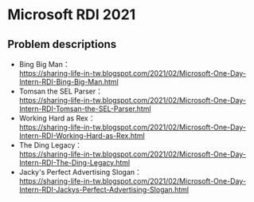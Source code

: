 # Microsoft RDI 2021

## Problem descriptions

- Bing Big Man：<br>
https://sharing-life-in-tw.blogspot.com/2021/02/Microsoft-One-Day-Intern-RDI-Bing-Big-Man.html
- Tomsan the SEL Parser：<br>
https://sharing-life-in-tw.blogspot.com/2021/02/Microsoft-One-Day-Intern-RDI-Tomsan-the-SEL-Parser.html
- Working Hard as Rex：<br>
https://sharing-life-in-tw.blogspot.com/2021/02/Microsoft-One-Day-Intern-RDI-Working-Hard-as-Rex.html
- The Ding Legacy：<br>
https://sharing-life-in-tw.blogspot.com/2021/02/Microsoft-One-Day-Intern-RDI-The-Ding-Legacy.html
- Jacky's Perfect Advertising Slogan：<br>
https://sharing-life-in-tw.blogspot.com/2021/02/Microsoft-One-Day-Intern-RDI-Jackys-Perfect-Advertising-Slogan.html
